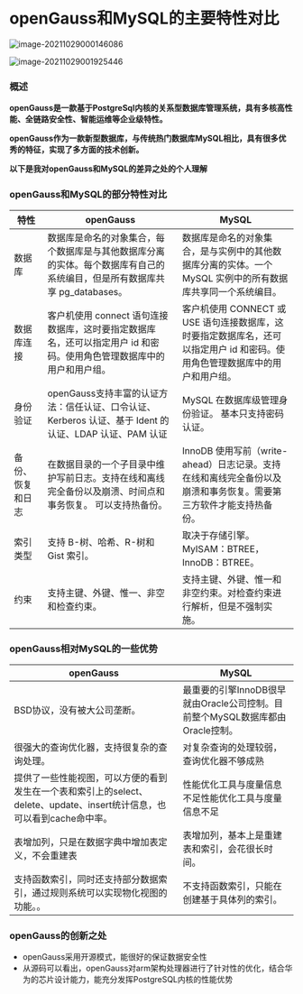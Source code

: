 # openGauss和MySQL的主要特性对比

![image-20211029000146086](C:\Users\DELL\AppData\Roaming\Typora\typora-user-images\image-20211029000146086.png)

![image-20211029001925446](C:\Users\DELL\AppData\Roaming\Typora\typora-user-images\image-20211029001925446.png)

### **概述**

**openGauss是一款基于PostgreSql内核的关系型数据库管理系统，具有多核高性能、全链路安全性、智能运维等企业级特性。**

**openGauss作为一款新型数据库，与传统热门数据库MySQL相比，具有很多优秀的特征，实现了多方面的技术创新。**

**以下是我对openGauss和MySQL的差异之处的个人理解**

### openGauss和MySQL的部分特性对比

| 特性             | openGauss                                                    | MySQL                                                        |
| ---------------- | ------------------------------------------------------------ | ------------------------------------------------------------ |
| 数据库           | 数据库是命名的对象集合，每个数据库是与其他数据库分离的实体。每个数据库有自己的系统编目，但是所有数据库共享 pg_databases。 | 数据库是命名的对象集合，是与实例中的其他数据库分离的实体。一个 MySQL 实例中的所有数据库共享同一个系统编目。 |
| 数据库连接       | 客户机使用 connect 语句连接数据库，这时要指定数据库名，还可以指定用户 id 和密码。使用角色管理数据库中的用户和用户组。 | 客户机使用 CONNECT 或 USE 语句连接数据库，这时要指定数据库名，还可以指定用户 id 和密码。使用角色管理数据库中的用户和用户组。 |
| 身份验证         | openGauss支持丰富的认证方法：信任认证、口令认证、Kerberos 认证、基于 Ident 的认证、LDAP 认证、PAM 认证 | MySQL 在数据库级管理身份验证。 基本只支持密码认证。          |
| 备份、恢复和日志 | 在数据目录的一个子目录中维护写前日志。支持在线和离线完全备份以及崩溃、时间点和事务恢复。 可以支持热备份。 | InnoDB 使用写前（write-ahead）日志记录。支持在线和离线完全备份以及崩溃和事务恢复。需要第三方软件才能支持热备份。 |
| 索引类型         | 支持 B-树、哈希、R-树和 Gist 索引。                          | 取决于存储引擎。MyISAM：BTREE，InnoDB：BTREE。               |
| 约束             | 支持主键、外键、惟一、非空和检查约束。                       | 支持主键、外键、惟一和非空约束。对检查约束进行解析，但是不强制实施。 |

### openGauss相对MySQL的一些优势

| openGauss                                                    | MySQL                                                        |
| ------------------------------------------------------------ | ------------------------------------------------------------ |
| BSD协议，没有被大公司垄断。                                  | 最重要的引擎InnoDB很早就由Oracle公司控制。目前整个MySQL数据库都由Oracle控制。 |
| 很强大的查询优化器，支持很复杂的查询处理。                   | 对复杂查询的处理较弱，查询优化器不够成熟                     |
| 提供了一些性能视图，可以方便的看到发生在一个表和索引上的select、delete、update、insert统计信息，也可以看到cache命中率。 | 性能优化工具与度量信息不足性能优化工具与度量信息不足         |
| 表增加列，只是在数据字典中增加表定义，不会重建表             | 表增加列，基本上是重建表和索引，会花很长时间。               |
| 支持函数索引，同时还支持部分数据索引，通过规则系统可以实现物化视图的功能。。 | 不支持函数索引，只能在创建基于具体列的索引。                 |

### openGauss的创新之处

- openGauss采用开源模式，能很好的保证数据安全性
- 从源码可以看出，openGauss对arm架构处理器进行了针对性的优化，结合华为的芯片设计能力，能充分发挥PostgreSQL内核的性能优势

### 

